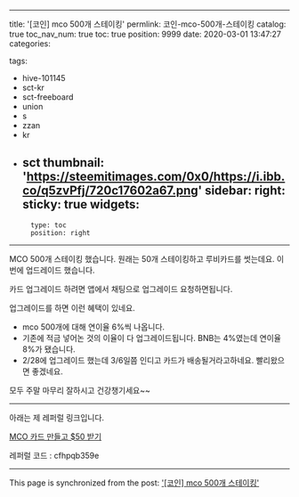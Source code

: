 
---
title: '[코인] mco 500개 스테이킹'
permlink: 코인-mco-500개-스테이킹
catalog: true
toc_nav_num: true
toc: true
position: 9999
date: 2020-03-01 13:47:27
categories:

tags:
- hive-101145
- sct-kr
- sct-freeboard
- union
- s
- zzan
- kr
- sct
thumbnail: 'https://steemitimages.com/0x0/https://i.ibb.co/q5zvPfj/720c17602a67.png'
sidebar:
    right:
        sticky: true
widgets:
    -
        type: toc
        position: right
---


MCO 500개 스테이킹 했습니다. 원래는 50개 스테이킹하고 루비카드를 썻는데요. 이번에 업드레이드 했습니다.

카드 업그레이드 하려면 앱에서 채팅으로 업그레이드 요청하면됩니다. 

업그레이드를 하면 이런 혜택이 있네요.

* mco 500개에 대해 연이율 6%씩 나옵니다.
* 기존에 적금 넣어논 것의 이율이 다 업그레이드됩니다. BNB는 4%였는데 연이율 8%가 됐습니다.
* 2/28에 업그레이드 했는데 3/6일쯤 인디고 카드가 배송될거라고하네요. 빨리왔으면 좋겠네요.

모두 주말 마무리 잘하시고 건강챙기세요~~


---

아래는 제 레퍼럴 링크입니다.  

[MCO 카드 만들고 $50 받기](https://platinum.crypto.com/r/cfhpqb359e)  

레퍼럴 코드 : cfhpqb359e

- - -

This page is synchronized from the post: ['[코인] mco 500개 스테이킹'](https://steempeak.com/@jacobyu/mco-500)
